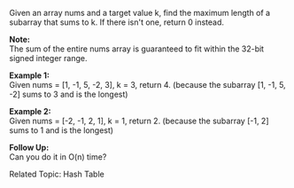 Given an array nums and a target value k, find the maximum length of a subarray that sums to k. If there isn't one, return 0 instead.

**Note:**  
The sum of the entire nums array is guaranteed to fit within the 32-bit signed integer range.

**Example 1:**  
Given nums = [1, -1, 5, -2, 3], k = 3,
return 4. (because the subarray [1, -1, 5, -2] sums to 3 and is the longest)

**Example 2:**  
Given nums = [-2, -1, 2, 1], k = 1,
return 2. (because the subarray [-1, 2] sums to 1 and is the longest)

**Follow Up:**  
Can you do it in O(n) time?

Related Topic: Hash Table


